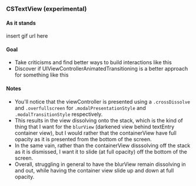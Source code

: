 ### CSTextView (experimental)

#### As it stands
insert gif url here

#### Goal
- Take criticisms and find better ways to build interactions like this
- Discover if UIViewControllerAnimatedTransitioning is a better approach for something like this

#### Notes
- You'll notice that the viewController is presented using a `.crossDissolve` and `.overfullscreen` for `.modalPresentationStyle` and `.modalTransitionStyle` respectively.
- This results in the view dissolving onto the stack, which is the kind of thing that I want for the `blurView` (darkened view behind textEntry container view),
but I would rather that the containerView have full opacity as it is presented from the bottom of the screen.
- In the same vain, rather than the containerView disssolving off the stack as it is dismissed, I want it to slide (at full opacity) off the bottom of the screen.
- Overall, struggling in general to have the blurView remain dissolving in and out, while having the container view slide up and down at full opacity. 
